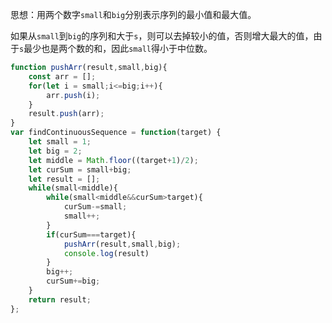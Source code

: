 思想：用两个数字`small`和`big`分别表示序列的最小值和最大值。

如果从`small`到`big`的序列和大于`s`，则可以去掉较小的值，否则增大最大的值，由于`s`最少也是两个数的和，因此`small`得小于中位数。

```javascript
function pushArr(result,small,big){
    const arr = [];
    for(let i = small;i<=big;i++){
        arr.push(i);
    }
    result.push(arr);
}
var findContinuousSequence = function(target) {
    let small = 1;
    let big = 2;
    let middle = Math.floor((target+1)/2);
    let curSum = small+big;
    let result = [];
    while(small<middle){
        while(small<middle&&curSum>target){
            curSum-=small;
            small++;
        }
        if(curSum===target){
            pushArr(result,small,big);
            console.log(result)
        }
        big++;
        curSum+=big; 
    }
    return result;
};
```

